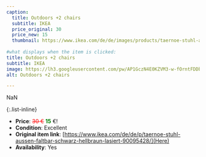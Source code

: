 ```yaml
---
caption:
  title: Outdoors +2 chairs
  subtitle: IKEA
  price_original: 30
  price_new: 15
  thumbnail: https://www.ikea.com/de/de/images/products/taernoe-stuhl-aussen-faltbar-schwarz-hellbraun-lasiert__0728354_pe736202_s5.jpg
  
#what displays when the item is clicked:
title: Outdoors +2 chairs
subtitle: IKEA
image: https://lh3.googleusercontent.com/pw/AP1GczN4E0KZVM3-w-fOrntFDDb5N1-veQzp-TVfQnzkOsDaXa4lXoM1QLQ1l4s5FcysYfarN5KL9vQVTM_35i18rU8ksBMWkUj_bOTzV-Mz1FMlhoe1PEvECVnPmcw0DTY3jhu57x9ndnjsgqPm3UzbWgXoLg=w1220-h1626-s-no-gm?authuser=0
alt: Outdoors +2 chairs

---
```

NaN

{:.list-inline} 
- **Price**: <span style="color:red"><del>30 €</del></span> <span style="color:green">**15**</span> €!
- **Condition**: Excellent
- **Original item link**: [https://www.ikea.com/de/de/p/taernoe-stuhl-aussen-faltbar-schwarz-hellbraun-lasiert-90095428/](Here)
- **Availability**: Yes
